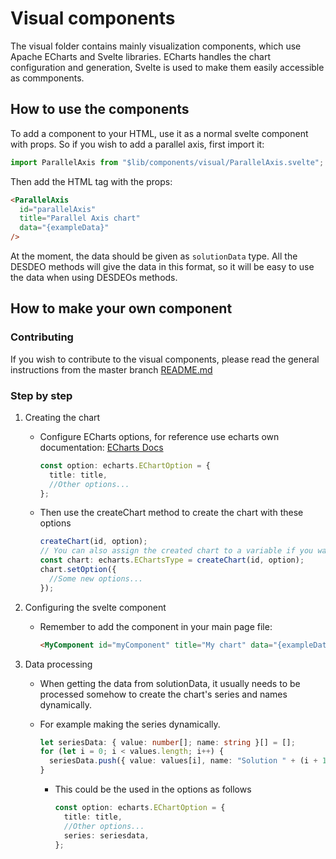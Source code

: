 # Visual components

The visual folder contains mainly visualization components, which use Apache ECharts and Svelte libraries. ECharts handles the chart configuration and generation, Svelte is used to make them easily accessible as commponents.

## How to use the components

To add a component to your HTML, use it as a normal svelte component with props. So if you wish to add a parallel axis, first import it:

```typescript
import ParallelAxis from "$lib/components/visual/ParallelAxis.svelte";
```

Then add the HTML tag with the props:

```html
<ParallelAxis
  id="parallelAxis"
  title="Parallel Axis chart"
  data="{exampleData}"
/>
```

At the moment, the data should be given as `solutionData` type. All the DESDEO methods will give the data in this format, so it will be easy to use the data when using DESDEOs methods.

## How to make your own component

### Contributing

If you wish to contribute to the visual components, please read the general instructions from the master branch [README.md](https://github.com/industrial-optimization-group/desdeo-webui/tree/master#version-control-and-contributing)

### Step by step

1. Creating the chart
   - Configure ECharts options, for reference use echarts own documentation: [ECharts Docs](https://echarts.apache.org/en/option.html#title)
     ```typescript
     const option: echarts.EChartOption = {
       title: title,
       //Other options...
     };
     ```
   - Then use the createChart method to create the chart with these options
     ```typescript
     createChart(id, option);
     // You can also assign the created chart to a variable if you want to use it later.
     const chart: echarts.EChartsType = createChart(id, option);
     chart.setOption({
       //Some new options...
     });
     ```
1. Configuring the svelte component
   - Remember to add the component in your main page file:
     ```html
     <MyComponent id="myComponent" title="My chart" data="{exampleData}" />
     ```
1. Data processing

   - When getting the data from solutionData, it usually needs to be processed somehow to create the chart's series and names dynamically.
   - For example making the series dynamically.

     ```typescript
     let seriesData: { value: number[]; name: string }[] = [];
     for (let i = 0; i < values.length; i++) {
       seriesData.push({ value: values[i], name: "Solution " + (i + 1) });
     }
     ```

     - This could be the used in the options as follows
       ```typescript
       const option: echarts.EChartOption = {
         title: title,
         //Other options...
         series: seriesdata,
       };
       ```
